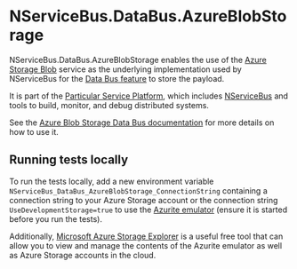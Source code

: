 # NServiceBus.DataBus.AzureBlobStorage

NServiceBus.DataBus.AzureBlobStorage enables the use of the [Azure Storage Blob](https://azure.microsoft.com/en-us/documentation/services/storage/) service as the underlying implementation used by NServiceBus for the [Data Bus feature](https://docs.particular.net/nservicebus/messaging/claimcheck/) to store the payload.

It is part of the [Particular Service Platform](https://particular.net/service-platform), which includes [NServiceBus](https://particular.net/nservicebus) and tools to build, monitor, and debug distributed systems.

See the [Azure Blob Storage Data Bus documentation](https://docs.particular.net/nservicebus/messaging/claimcheck/azure-blob-storage) for more details on how to use it.

## Running tests locally

To run the tests locally, add a new environment variable `NServiceBus_DataBus_AzureBlobStorage_ConnectionString` containing a connection string to your Azure Storage account or the connection string `UseDevelopmentStorage=true` to use the [Azurite emulator](https://docs.microsoft.com/en-us/azure/storage/common/storage-use-azurite) (ensure it is started before you run the tests).

Additionally, [Microsoft Azure Storage Explorer](https://azure.microsoft.com/en-us/products/storage/storage-explorer) is a useful free tool that can allow you to view and manage the contents of the Azurite emulator as well as Azure Storage accounts in the cloud.
